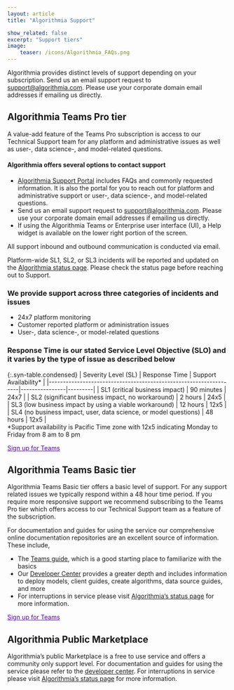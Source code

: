 ```yaml
---
layout: article
title: "Algorithmia Support"

show_related: false
excerpt: "Support tiers"
image:
    teaser: /icons/Algorithmia_FAQs.png
---
```


Algorithmia provides distinct levels of support depending on your subscription. Send us an email support request to [support@algorithmia.com](mailto:support@algorithmia.com). Please use your corporate domain email addresses if emailing us directly. 

## Algorithmia Teams Pro tier

A value-add feature of the Teams Pro subscription is access to our Technical Support team for any platform and administrative issues as well as user-, data science-, and model-related questions. 

#### Algorithmia offers several options to contact support
* [Algorithmia Support Portal](https://support.algorithmia.com/) includes FAQs and commonly requested information. It is also the portal for you to reach out for platform and administrative support or user-, data science-, and model-related questions.
* Send us an email support request to [support@algorithmia.com](mailto:support@algorithmia.com). Please use your corporate domain email addresses if emailing us directly.
* If using the Algorithmia Teams or Enterprise user interface (UI), a Help widget is available on the lower right portion of the screen.

All support inbound and outbound communication is conducted via email.

Platform-wide SL1, SL2, or SL3 incidents will be reported and updated on the [Algorithmia status page](https://status.algorithmia.com/). Please check the status page before reaching out to Support.

### We provide support across three categories of incidents and issues
* 24x7 platform monitoring
* Customer reported platform or administration issues
* User-, data science-, or model-related questions

### Response Time is our stated Service Level Objective (SLO) and it varies by the type of issue as described below

<div class="syn-styles-supported">
  <div class="syn-table-container scrollable-x" markdown="1">
{:.syn-table.condensed}
| Severity Level (SL)                                               | Response Time  | Support Availability*  |
|-------------------------------------------------------------------|----------------|---------|
| SL1 (critical business impact)                                    | 90 minutes     | 24x7    |
| SL2 (significant business impact, no workaround)                  | 2 hours        | 24x5    |
| SL3 (low business impact by using a viable workaround)            | 12 hours       | 12x5    |
| SL4 (no business impact, user, data science, or model questions)  | 48 hours       | 12x5    |

  </div>
  <div class="syn-text-secondary syn-caption">*Support availability is Pacific Time zone with 12x5 indicating Monday to Friday from 8 am to 8 pm</div>
</div>

<div class="syn-styles-supported">
    <p class="syn-mt-32"><a href="https://teams.algorithmia.com/signup" style="color: #5000be;" class="syn-font-weight-medium">Sign up for Teams <i class="fa fa-arrow-right syn-font-weight-regular syn-ml-16" aria-hidden="true"></i></a></p>
</div>

## Algorithmia Teams Basic tier

Algorithmia Teams Basic tier offers a basic level of support. For any support related issues we typically respond within a 48 hour time period. If you require more responsive support we recommend subscribing to the Teams Pro tier which offers access to our Technical Support team as a feature of the subscription.

For documentation and guides for using the service our comprehensive online documentation repositories are an excellent source of information. These include,

* The [Teams guide](https://algorithmia.com/developers/teams), which is a good starting place to familiarize with the basics 
* Our [Developer Center](https://algorithmia.com/developers) provides a greater depth and includes information to deploy models, client guides, create algorithms, data source guides, and more
* For interruptions in service please visit [Algorithmia’s status page](https://status.algorithmia.com/) for more information.

<div class="syn-styles-supported">
    <p class="syn-mt-32"><a href="https://teams.algorithmia.com/signup"  style="color: #5000be;" class="syn-font-weight-medium">Sign up for Teams <i class="fa fa-arrow-right syn-font-weight-regular syn-ml-16" aria-hidden="true"></i></a></p>
</div>

## Algorithmia Public Marketplace

Algorithmia’s public Marketplace is a free to use service and offers a community only support level. For documentation and guides for using the service please refer to the [developer center](https://algorithmia.com/developers).
For interruptions in service please visit [Algorithmia’s status page](https://status.algorithmia.com/) for more information.